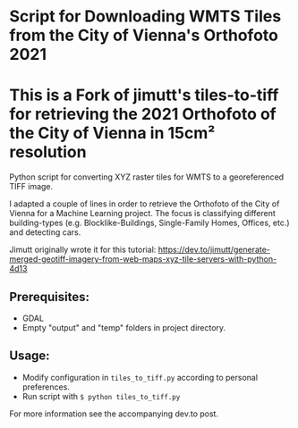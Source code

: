 # Script for Downloading WMTS Tiles from the City of Vienna's Orthofoto 2021
# This is a Fork of jimutt's tiles-to-tiff for retrieving the 2021 Orthofoto of the City of Vienna in 15cm² resolution
Python script for converting XYZ raster tiles for WMTS to a georeferenced TIFF image. 

I adapted a couple of lines in order to retrieve the Orthofoto of the City of Vienna for a Machine Learning project. 
The focus is classifying different building-types (e.g. Blocklike-Buildings, Single-Family Homes, Offices, etc.) and detecting cars. 

Jimutt originally wrote it for this tutorial: https://dev.to/jimutt/generate-merged-geotiff-imagery-from-web-maps-xyz-tile-servers-with-python-4d13

## Prerequisites:
- GDAL
- Empty "output" and "temp" folders in project directory. 

## Usage:
- Modify configuration in `tiles_to_tiff.py` according to personal preferences.
- Run script with `$ python tiles_to_tiff.py`

For more information see the accompanying dev.to post. 
